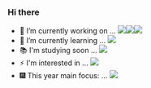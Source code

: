 ### Hi there


- 🔭 I’m currently working on ... <img src="https://img.shields.io/badge/Java-black?style=flat&logo=CoffeeScript&logoColor=brown"/><img src="https://img.shields.io/badge/Spring-black?style=flat&logo=Spring&logoColor=#6DB33F"/><img src="https://img.shields.io/badge/RDBMS-black?style=flat&logo=Amazon RDS&logoColor=#527FFF"/>
- 🌱 I’m currently learning ... <img src="https://img.shields.io/badge/Kali linux-black?style=flat&logo=Solid&logoColor=blue"/>
- 📚 I'm studying soon ... <img src="https://img.shields.io/badge/C-black?style=flat&logo=C&logoColor=grey"/>
- ⚡ I'm interested in ... <img src="https://img.shields.io/badge/Novels-black?style=flat&logo=4chan&logoColor=purple"/>
- 🎆 This year main focus: ... <img src="https://img.shields.io/badge/Consistency-black?style=flat&logo=Deno&logoColor=yellow"/>

